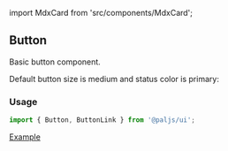 import MdxCard from 'src/components/MdxCard';

<MdxCard>

## Button

Basic button component.

Default button size is medium and status color is primary:

### Usage

```js
import { Button, ButtonLink } from '@paljs/ui';
```

[Example](demo://Example.tsx)

</MdxCard>
